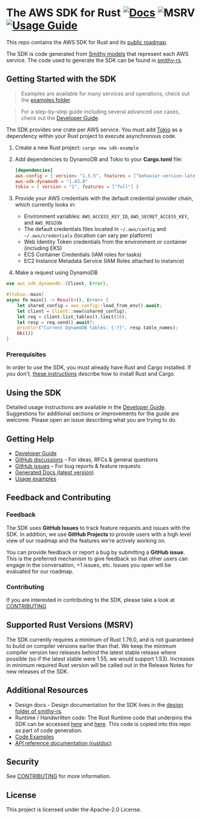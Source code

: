 <!--
IMPORTANT:
This README file is auto-generated by the build system in smithy-lang/smithy-rs.
To update it, edit the `aws/SDK_README.md.hb` Handlebars template in that repository.
-->

# The AWS SDK for Rust [![Docs](https://img.shields.io/badge/docs-blue)](https://awslabs.github.io/aws-sdk-rust/) ![MSRV](https://img.shields.io/badge/msrv-1.76.0-red) [![Usage Guide](https://img.shields.io/badge/Developer_Guide-blue)](https://docs.aws.amazon.com/sdk-for-rust/latest/dg/welcome.html)

This repo contains the AWS SDK for Rust and its [public roadmap](https://github.com/orgs/awslabs/projects/50/views/1).

The SDK is code generated from [Smithy models](https://smithy.io/2.0/index.html) that represent each AWS service.
The code used to generate the SDK can be found in [smithy-rs](https://github.com/smithy-lang/smithy-rs).

## Getting Started with the SDK

> Examples are available for many services and operations, check out the [examples folder](./examples).

> For a step-by-step guide including several advanced use cases, check out the [Developer Guide](https://docs.aws.amazon.com/sdk-for-rust/latest/dg/welcome.html).

The SDK provides one crate per AWS service. You must add [Tokio](https://crates.io/crates/tokio) as a dependency within your Rust project to execute asynchronous code.

1. Create a new Rust project: `cargo new sdk-example`
2. Add dependencies to DynamoDB and Tokio to your **Cargo.toml** file:

    ```toml
    [dependencies]
    aws-config = { version= "1.5.5", features = ["behavior-version-latest"] }
    aws-sdk-dynamodb = "1.43.0"
    tokio = { version = "1", features = ["full"] }
    ```

3. Provide your AWS credentials with the default credential provider chain, which currently looks in:
   - Environment variables: `AWS_ACCESS_KEY_ID`, `AWS_SECRET_ACCESS_KEY`, and `AWS_REGION`
   - The default credentials files located in `~/.aws/config` and `~/.aws/credentials` (location can vary per platform)
   - Web Identity Token credentials from the environment or container (including EKS)
   - ECS Container Credentials (IAM roles for tasks)
   - EC2 Instance Metadata Service (IAM Roles attached to instance)

4. Make a request using DynamoDB

```rust
use aws_sdk_dynamodb::{Client, Error};

#[tokio::main]
async fn main() -> Result<(), Error> {
    let shared_config = aws_config::load_from_env().await;
    let client = Client::new(&shared_config);
    let req = client.list_tables().limit(10);
    let resp = req.send().await?;
    println!("Current DynamoDB tables: {:?}", resp.table_names);
    Ok(())
}
```

### Prerequisites

In order to use the SDK, you must already have Rust and Cargo installed. If you don't, [these instructions](https://doc.rust-lang.org/book/ch01-01-installation.html) describe how to install Rust and Cargo.

## Using the SDK

Detailed usage instructions are available in the [Developer Guide](https://docs.aws.amazon.com/sdk-for-rust/latest/dg/welcome.html).
Suggestions for additional sections or improvements for the guide are welcome. Please open an issue describing what you are trying to do.

## Getting Help
* [Developer Guide](https://docs.aws.amazon.com/sdk-for-rust/latest/dg/welcome.html)
* [GitHub discussions](https://github.com/awslabs/aws-sdk-rust/discussions) - For ideas, RFCs & general questions
* [GitHub issues](https://github.com/awslabs/aws-sdk-rust/issues/new/choose) – For bug reports & feature requests
* [Generated Docs (latest version)](https://awslabs.github.io/aws-sdk-rust/)
* [Usage examples](./examples)

## Feedback and Contributing

### Feedback

The SDK uses **GitHub Issues** to track feature requests and issues with the SDK. In addition, we use **GitHub Projects** to provide users with a high level view of our roadmap and the features we're actively working on.

You can provide feedback or report a bug  by submitting a **GitHub issue**.
This is the preferred mechanism to give feedback so that other users can engage in the conversation, +1 issues, etc.
Issues you open will be evaluated for our roadmap.

### Contributing

If you are interested in contributing to the SDK, please take a look at [CONTRIBUTING](CONTRIBUTING.md)

## Supported Rust Versions (MSRV)

The SDK currently requires a minimum of Rust 1.76.0, and is not guaranteed to build on compiler versions
earlier than that. We keep the minimum compiler version two releases behind the latest stable release where
possible (so if the latest stable were 1.55, we would support 1.53). Increases in minimum required Rust
version will be called out in the Release Notes for new releases of the SDK.

## Additional Resources

- Design docs - Design documentation for the SDK lives in the [design folder of smithy-rs](https://github.com/smithy-lang/smithy-rs/tree/main/design).
- Runtime / Handwritten code: The Rust Runtime code that underpins the SDK can be accessed [here](https://github.com/smithy-lang/smithy-rs/tree/main/rust-runtime) and [here](https://github.com/smithy-lang/smithy-rs/tree/main/aws/rust-runtime). This code is copied into this repo as part of code generation.
- [Code Examples](./examples)
- [API reference documentation (rustdoc)](https://awslabs.github.io/aws-sdk-rust/)

## Security

See [CONTRIBUTING](CONTRIBUTING.md#security-issue-notifications) for more information.

## License

This project is licensed under the Apache-2.0 License.
